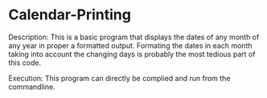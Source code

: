 # Calendar-Printing

Description: This is a basic program that displays the dates of any month of any year in proper a formatted output. Formating the dates in each month taking into account the changing days is probably the most tedious part of this code.

Execution: This program can directly be complied and run from the commandline.
